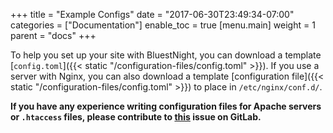 +++
title = "Example Configs"
date = "2017-06-30T23:49:34-07:00"
categories = ["Documentation"]
enable_toc = true
[menu.main]
  weight = 1
  parent = "docs"
+++

To help you set up your site with BluestNight, you can download a template [`config.toml`]({{< static "/configuration-files/config.toml" >}}). If you use a server with Nginx, you can also download a template [configuration file]({{< static "/configuration-files/config.toml" >}}) to place in `/etc/nginx/conf.d/`.

**If you have any experience writing configuration files for Apache servers or `.htaccess` files, please contribute to [this](https://gitlab.com/Shadow53/BluestNight/issues/53) issue on GitLab.**
